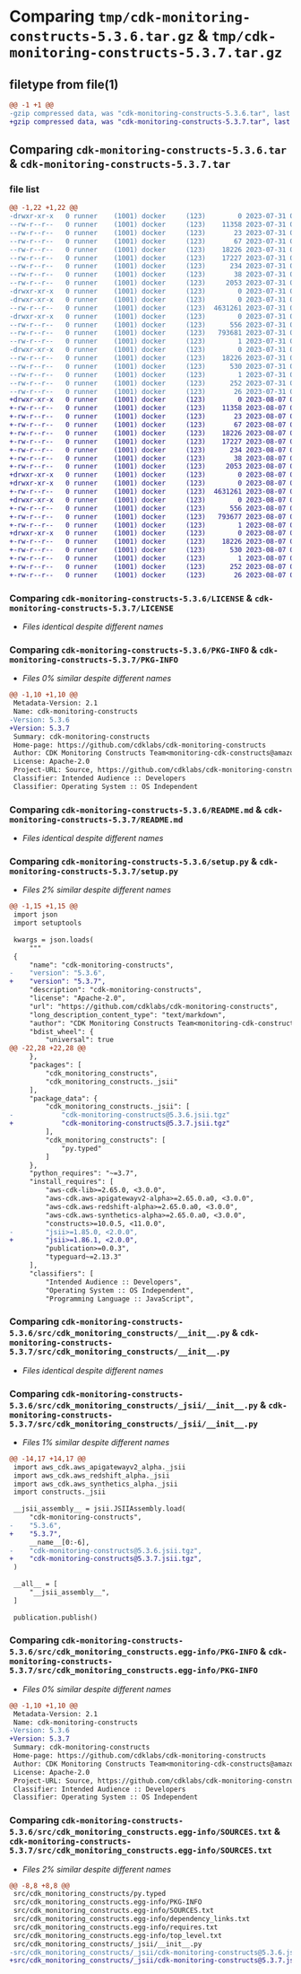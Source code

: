 # Comparing `tmp/cdk-monitoring-constructs-5.3.6.tar.gz` & `tmp/cdk-monitoring-constructs-5.3.7.tar.gz`

## filetype from file(1)

```diff
@@ -1 +1 @@
-gzip compressed data, was "cdk-monitoring-constructs-5.3.6.tar", last modified: Mon Jul 31 00:36:00 2023, max compression
+gzip compressed data, was "cdk-monitoring-constructs-5.3.7.tar", last modified: Mon Aug  7 00:37:06 2023, max compression
```

## Comparing `cdk-monitoring-constructs-5.3.6.tar` & `cdk-monitoring-constructs-5.3.7.tar`

### file list

```diff
@@ -1,22 +1,22 @@
-drwxr-xr-x   0 runner    (1001) docker     (123)        0 2023-07-31 00:36:00.366770 cdk-monitoring-constructs-5.3.6/
--rw-r--r--   0 runner    (1001) docker     (123)    11358 2023-07-31 00:35:42.000000 cdk-monitoring-constructs-5.3.6/LICENSE
--rw-r--r--   0 runner    (1001) docker     (123)       23 2023-07-31 00:35:42.000000 cdk-monitoring-constructs-5.3.6/MANIFEST.in
--rw-r--r--   0 runner    (1001) docker     (123)       67 2023-07-31 00:35:42.000000 cdk-monitoring-constructs-5.3.6/NOTICE
--rw-r--r--   0 runner    (1001) docker     (123)    18226 2023-07-31 00:36:00.366770 cdk-monitoring-constructs-5.3.6/PKG-INFO
--rw-r--r--   0 runner    (1001) docker     (123)    17227 2023-07-31 00:35:42.000000 cdk-monitoring-constructs-5.3.6/README.md
--rw-r--r--   0 runner    (1001) docker     (123)      234 2023-07-31 00:35:42.000000 cdk-monitoring-constructs-5.3.6/pyproject.toml
--rw-r--r--   0 runner    (1001) docker     (123)       38 2023-07-31 00:36:00.366770 cdk-monitoring-constructs-5.3.6/setup.cfg
--rw-r--r--   0 runner    (1001) docker     (123)     2053 2023-07-31 00:35:42.000000 cdk-monitoring-constructs-5.3.6/setup.py
-drwxr-xr-x   0 runner    (1001) docker     (123)        0 2023-07-31 00:36:00.358770 cdk-monitoring-constructs-5.3.6/src/
-drwxr-xr-x   0 runner    (1001) docker     (123)        0 2023-07-31 00:36:00.366770 cdk-monitoring-constructs-5.3.6/src/cdk_monitoring_constructs/
--rw-r--r--   0 runner    (1001) docker     (123)  4631261 2023-07-31 00:35:42.000000 cdk-monitoring-constructs-5.3.6/src/cdk_monitoring_constructs/__init__.py
-drwxr-xr-x   0 runner    (1001) docker     (123)        0 2023-07-31 00:36:00.366770 cdk-monitoring-constructs-5.3.6/src/cdk_monitoring_constructs/_jsii/
--rw-r--r--   0 runner    (1001) docker     (123)      556 2023-07-31 00:35:42.000000 cdk-monitoring-constructs-5.3.6/src/cdk_monitoring_constructs/_jsii/__init__.py
--rw-r--r--   0 runner    (1001) docker     (123)   793681 2023-07-31 00:35:42.000000 cdk-monitoring-constructs-5.3.6/src/cdk_monitoring_constructs/_jsii/cdk-monitoring-constructs@5.3.6.jsii.tgz
--rw-r--r--   0 runner    (1001) docker     (123)        1 2023-07-31 00:35:42.000000 cdk-monitoring-constructs-5.3.6/src/cdk_monitoring_constructs/py.typed
-drwxr-xr-x   0 runner    (1001) docker     (123)        0 2023-07-31 00:36:00.366770 cdk-monitoring-constructs-5.3.6/src/cdk_monitoring_constructs.egg-info/
--rw-r--r--   0 runner    (1001) docker     (123)    18226 2023-07-31 00:36:00.000000 cdk-monitoring-constructs-5.3.6/src/cdk_monitoring_constructs.egg-info/PKG-INFO
--rw-r--r--   0 runner    (1001) docker     (123)      530 2023-07-31 00:36:00.000000 cdk-monitoring-constructs-5.3.6/src/cdk_monitoring_constructs.egg-info/SOURCES.txt
--rw-r--r--   0 runner    (1001) docker     (123)        1 2023-07-31 00:36:00.000000 cdk-monitoring-constructs-5.3.6/src/cdk_monitoring_constructs.egg-info/dependency_links.txt
--rw-r--r--   0 runner    (1001) docker     (123)      252 2023-07-31 00:36:00.000000 cdk-monitoring-constructs-5.3.6/src/cdk_monitoring_constructs.egg-info/requires.txt
--rw-r--r--   0 runner    (1001) docker     (123)       26 2023-07-31 00:36:00.000000 cdk-monitoring-constructs-5.3.6/src/cdk_monitoring_constructs.egg-info/top_level.txt
+drwxr-xr-x   0 runner    (1001) docker     (123)        0 2023-08-07 00:37:06.646138 cdk-monitoring-constructs-5.3.7/
+-rw-r--r--   0 runner    (1001) docker     (123)    11358 2023-08-07 00:36:42.000000 cdk-monitoring-constructs-5.3.7/LICENSE
+-rw-r--r--   0 runner    (1001) docker     (123)       23 2023-08-07 00:36:42.000000 cdk-monitoring-constructs-5.3.7/MANIFEST.in
+-rw-r--r--   0 runner    (1001) docker     (123)       67 2023-08-07 00:36:42.000000 cdk-monitoring-constructs-5.3.7/NOTICE
+-rw-r--r--   0 runner    (1001) docker     (123)    18226 2023-08-07 00:37:06.646138 cdk-monitoring-constructs-5.3.7/PKG-INFO
+-rw-r--r--   0 runner    (1001) docker     (123)    17227 2023-08-07 00:36:42.000000 cdk-monitoring-constructs-5.3.7/README.md
+-rw-r--r--   0 runner    (1001) docker     (123)      234 2023-08-07 00:36:42.000000 cdk-monitoring-constructs-5.3.7/pyproject.toml
+-rw-r--r--   0 runner    (1001) docker     (123)       38 2023-08-07 00:37:06.646138 cdk-monitoring-constructs-5.3.7/setup.cfg
+-rw-r--r--   0 runner    (1001) docker     (123)     2053 2023-08-07 00:36:42.000000 cdk-monitoring-constructs-5.3.7/setup.py
+drwxr-xr-x   0 runner    (1001) docker     (123)        0 2023-08-07 00:37:06.634138 cdk-monitoring-constructs-5.3.7/src/
+drwxr-xr-x   0 runner    (1001) docker     (123)        0 2023-08-07 00:37:06.642138 cdk-monitoring-constructs-5.3.7/src/cdk_monitoring_constructs/
+-rw-r--r--   0 runner    (1001) docker     (123)  4631261 2023-08-07 00:36:42.000000 cdk-monitoring-constructs-5.3.7/src/cdk_monitoring_constructs/__init__.py
+drwxr-xr-x   0 runner    (1001) docker     (123)        0 2023-08-07 00:37:06.642138 cdk-monitoring-constructs-5.3.7/src/cdk_monitoring_constructs/_jsii/
+-rw-r--r--   0 runner    (1001) docker     (123)      556 2023-08-07 00:36:42.000000 cdk-monitoring-constructs-5.3.7/src/cdk_monitoring_constructs/_jsii/__init__.py
+-rw-r--r--   0 runner    (1001) docker     (123)   793677 2023-08-07 00:36:42.000000 cdk-monitoring-constructs-5.3.7/src/cdk_monitoring_constructs/_jsii/cdk-monitoring-constructs@5.3.7.jsii.tgz
+-rw-r--r--   0 runner    (1001) docker     (123)        1 2023-08-07 00:36:42.000000 cdk-monitoring-constructs-5.3.7/src/cdk_monitoring_constructs/py.typed
+drwxr-xr-x   0 runner    (1001) docker     (123)        0 2023-08-07 00:37:06.642138 cdk-monitoring-constructs-5.3.7/src/cdk_monitoring_constructs.egg-info/
+-rw-r--r--   0 runner    (1001) docker     (123)    18226 2023-08-07 00:37:06.000000 cdk-monitoring-constructs-5.3.7/src/cdk_monitoring_constructs.egg-info/PKG-INFO
+-rw-r--r--   0 runner    (1001) docker     (123)      530 2023-08-07 00:37:06.000000 cdk-monitoring-constructs-5.3.7/src/cdk_monitoring_constructs.egg-info/SOURCES.txt
+-rw-r--r--   0 runner    (1001) docker     (123)        1 2023-08-07 00:37:06.000000 cdk-monitoring-constructs-5.3.7/src/cdk_monitoring_constructs.egg-info/dependency_links.txt
+-rw-r--r--   0 runner    (1001) docker     (123)      252 2023-08-07 00:37:06.000000 cdk-monitoring-constructs-5.3.7/src/cdk_monitoring_constructs.egg-info/requires.txt
+-rw-r--r--   0 runner    (1001) docker     (123)       26 2023-08-07 00:37:06.000000 cdk-monitoring-constructs-5.3.7/src/cdk_monitoring_constructs.egg-info/top_level.txt
```

### Comparing `cdk-monitoring-constructs-5.3.6/LICENSE` & `cdk-monitoring-constructs-5.3.7/LICENSE`

 * *Files identical despite different names*

### Comparing `cdk-monitoring-constructs-5.3.6/PKG-INFO` & `cdk-monitoring-constructs-5.3.7/PKG-INFO`

 * *Files 0% similar despite different names*

```diff
@@ -1,10 +1,10 @@
 Metadata-Version: 2.1
 Name: cdk-monitoring-constructs
-Version: 5.3.6
+Version: 5.3.7
 Summary: cdk-monitoring-constructs
 Home-page: https://github.com/cdklabs/cdk-monitoring-constructs
 Author: CDK Monitoring Constructs Team<monitoring-cdk-constructs@amazon.com>
 License: Apache-2.0
 Project-URL: Source, https://github.com/cdklabs/cdk-monitoring-constructs
 Classifier: Intended Audience :: Developers
 Classifier: Operating System :: OS Independent
```

### Comparing `cdk-monitoring-constructs-5.3.6/README.md` & `cdk-monitoring-constructs-5.3.7/README.md`

 * *Files identical despite different names*

### Comparing `cdk-monitoring-constructs-5.3.6/setup.py` & `cdk-monitoring-constructs-5.3.7/setup.py`

 * *Files 2% similar despite different names*

```diff
@@ -1,15 +1,15 @@
 import json
 import setuptools
 
 kwargs = json.loads(
     """
 {
     "name": "cdk-monitoring-constructs",
-    "version": "5.3.6",
+    "version": "5.3.7",
     "description": "cdk-monitoring-constructs",
     "license": "Apache-2.0",
     "url": "https://github.com/cdklabs/cdk-monitoring-constructs",
     "long_description_content_type": "text/markdown",
     "author": "CDK Monitoring Constructs Team<monitoring-cdk-constructs@amazon.com>",
     "bdist_wheel": {
         "universal": true
@@ -22,28 +22,28 @@
     },
     "packages": [
         "cdk_monitoring_constructs",
         "cdk_monitoring_constructs._jsii"
     ],
     "package_data": {
         "cdk_monitoring_constructs._jsii": [
-            "cdk-monitoring-constructs@5.3.6.jsii.tgz"
+            "cdk-monitoring-constructs@5.3.7.jsii.tgz"
         ],
         "cdk_monitoring_constructs": [
             "py.typed"
         ]
     },
     "python_requires": "~=3.7",
     "install_requires": [
         "aws-cdk-lib>=2.65.0, <3.0.0",
         "aws-cdk.aws-apigatewayv2-alpha>=2.65.0.a0, <3.0.0",
         "aws-cdk.aws-redshift-alpha>=2.65.0.a0, <3.0.0",
         "aws-cdk.aws-synthetics-alpha>=2.65.0.a0, <3.0.0",
         "constructs>=10.0.5, <11.0.0",
-        "jsii>=1.85.0, <2.0.0",
+        "jsii>=1.86.1, <2.0.0",
         "publication>=0.0.3",
         "typeguard~=2.13.3"
     ],
     "classifiers": [
         "Intended Audience :: Developers",
         "Operating System :: OS Independent",
         "Programming Language :: JavaScript",
```

### Comparing `cdk-monitoring-constructs-5.3.6/src/cdk_monitoring_constructs/__init__.py` & `cdk-monitoring-constructs-5.3.7/src/cdk_monitoring_constructs/__init__.py`

 * *Files identical despite different names*

### Comparing `cdk-monitoring-constructs-5.3.6/src/cdk_monitoring_constructs/_jsii/__init__.py` & `cdk-monitoring-constructs-5.3.7/src/cdk_monitoring_constructs/_jsii/__init__.py`

 * *Files 1% similar despite different names*

```diff
@@ -14,17 +14,17 @@
 import aws_cdk.aws_apigatewayv2_alpha._jsii
 import aws_cdk.aws_redshift_alpha._jsii
 import aws_cdk.aws_synthetics_alpha._jsii
 import constructs._jsii
 
 __jsii_assembly__ = jsii.JSIIAssembly.load(
     "cdk-monitoring-constructs",
-    "5.3.6",
+    "5.3.7",
     __name__[0:-6],
-    "cdk-monitoring-constructs@5.3.6.jsii.tgz",
+    "cdk-monitoring-constructs@5.3.7.jsii.tgz",
 )
 
 __all__ = [
     "__jsii_assembly__",
 ]
 
 publication.publish()
```

### Comparing `cdk-monitoring-constructs-5.3.6/src/cdk_monitoring_constructs.egg-info/PKG-INFO` & `cdk-monitoring-constructs-5.3.7/src/cdk_monitoring_constructs.egg-info/PKG-INFO`

 * *Files 0% similar despite different names*

```diff
@@ -1,10 +1,10 @@
 Metadata-Version: 2.1
 Name: cdk-monitoring-constructs
-Version: 5.3.6
+Version: 5.3.7
 Summary: cdk-monitoring-constructs
 Home-page: https://github.com/cdklabs/cdk-monitoring-constructs
 Author: CDK Monitoring Constructs Team<monitoring-cdk-constructs@amazon.com>
 License: Apache-2.0
 Project-URL: Source, https://github.com/cdklabs/cdk-monitoring-constructs
 Classifier: Intended Audience :: Developers
 Classifier: Operating System :: OS Independent
```

### Comparing `cdk-monitoring-constructs-5.3.6/src/cdk_monitoring_constructs.egg-info/SOURCES.txt` & `cdk-monitoring-constructs-5.3.7/src/cdk_monitoring_constructs.egg-info/SOURCES.txt`

 * *Files 2% similar despite different names*

```diff
@@ -8,8 +8,8 @@
 src/cdk_monitoring_constructs/py.typed
 src/cdk_monitoring_constructs.egg-info/PKG-INFO
 src/cdk_monitoring_constructs.egg-info/SOURCES.txt
 src/cdk_monitoring_constructs.egg-info/dependency_links.txt
 src/cdk_monitoring_constructs.egg-info/requires.txt
 src/cdk_monitoring_constructs.egg-info/top_level.txt
 src/cdk_monitoring_constructs/_jsii/__init__.py
-src/cdk_monitoring_constructs/_jsii/cdk-monitoring-constructs@5.3.6.jsii.tgz
+src/cdk_monitoring_constructs/_jsii/cdk-monitoring-constructs@5.3.7.jsii.tgz
```

